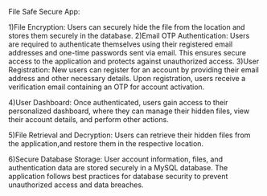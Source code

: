 File Safe Secure App:

1)File Encryption: Users can securely hide the file from the location and stores them securely in the database.
2)Email OTP Authentication: Users are required to authenticate themselves using their registered email addresses 
                           and one-time passwords sent via email. This ensures secure access to the application and protects against unauthorized access.
3)User Registration: New users can register for an account by providing their email address and other necessary details.
                     Upon registration, users receive a verification email containing an OTP for account activation.

4)User Dashboard: Once authenticated, users gain access to their personalized dashboard, where they can manage their hidden files,
                  view their account details, and perform other actions.

5)File Retrieval and Decryption: Users can retrieve their hidden files from the application,and restore them in the respective location.

6)Secure Database Storage: User account information, files, and authentication data are stored securely in a MySQL database. The application follows best practices for database security 
                           to prevent unauthorized access and data breaches.
